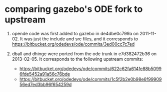# comparing gazebo's ODE fork to upstream

1. opende code was first added to gazebo in de4dbe0c799a on 2011-11-02. It was just the include and src files, and it corresponds to https://bitbucket.org/odedevs/ode/commits/3ed00cc7c7ed

2. dball and dhinge were ported from the ode trunk in e7d382472b36 on 2013-02-05. It corresponds to the following upstream commits:

    * https://bitbucket.org/odedevs/ode/commits/622c62fa614fe88b50996fde5452a91a56c76bde
    * https://bitbucket.org/odedevs/ode/commits/1c5f2b2e0b98e6f9990956ed7ed3bb96f654259d